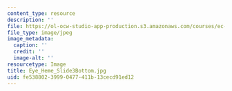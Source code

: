```yaml
---
content_type: resource
description: ''
file: https://ol-ocw-studio-app-production.s3.amazonaws.com/courses/ec-710-d-lab-medical-technologies-for-the-developing-world-spring-2010/fe53880239990477411b13cecd91ed12_Eye_Heme_Slide3Bottom.jpg
file_type: image/jpeg
image_metadata:
  caption: ''
  credit: ''
  image-alt: ''
resourcetype: Image
title: Eye_Heme_Slide3Bottom.jpg
uid: fe538802-3999-0477-411b-13cecd91ed12
---
```

